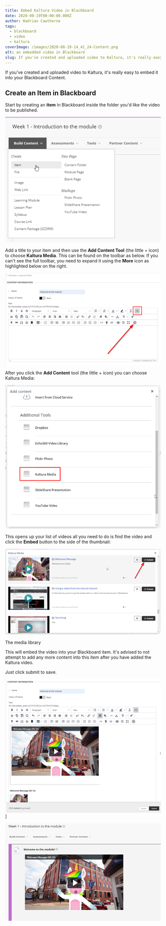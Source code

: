 ```yaml
---
title: Embed Kaltura Video in Blackboard
date: 2020-08-19T00:00:00.000Z
author: Hadrian Cawthorne
tags:
  - blackboard
  - video
  - kaltura
coverImage: /images/2020-08-19-14_41_24-Content.png
alt: an embedded video in Blackboard
slug: If you've created and uploaded video to Kaltura, it's really easy to embed it into your Blackboard Content.
---
```


If you've created and uploaded video to Kaltura, it's really easy to embed it into your Blackboard Content.

## Create an Item in Blackboard

Start by creating an **item** in Blackboard inside the folder you'd like the video to be published.

![Creating a Blackboard item.](/images/item.png)

Add a title to your item and then use the **Add Content Tool** (the little + icon) to choose **Kaltura Media**. This can be found on the toolbar as below. If you can't see the full toolbar, you need to expand it using the **More** icon as highlighted below on the right.

![Add content tool in Blackboard](/images/2020-11-11-14_25_45-Content-1024x603.png)

After you click the **Add Content** tool (the little + icon) you can choose Kaltura Media:

![Choose kaltura media](/images/2020-11-11-14_28_35-Content.png)

This opens up your list of videos all you need to do is find the video and click the **Embed** button to the side of the thumbnail:

![the embed button](/images/2020-11-11-14_32_35-Content-1024x563.png)

The media library

This will embed the video into your Blackboard item. It's advised to not attempt to add any more content into this item after you have added the Kaltura video.

Just click submit to save.

![the content editor in Blackboard ready to save](/images/2020-11-11-14_34_44-Content-1024x878.png)]

![The final embedded media in Blackboard](/images/2020-08-19-14_41_24-Content.png)
